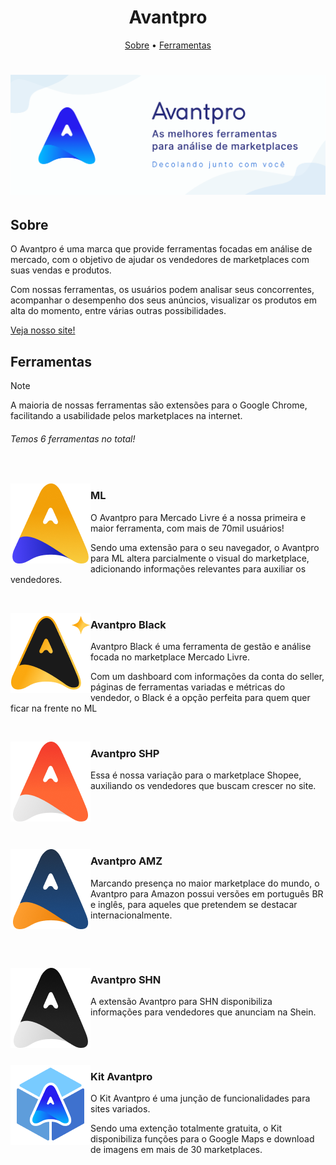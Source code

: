 <!-- Header -->
<h1 align="center">Avantpro</h1>

<p align="center">
 <a href="#about">Sobre</a> •
 <a href="#products">Ferramentas</a>
</p>

<h1 align="center">
  <img alt="Avantpro" title="#Avantpro" src="/profile/assets/banner.png" />
</h1>

<!-- Área "Sobre" -->
<h2 id="about">Sobre</h2>

<p>O Avantpro é uma marca que provide ferramentas focadas em análise de mercado, com o objetivo de ajudar os vendedores de marketplaces com suas vendas e produtos.</p>

<p>Com nossas ferramentas, os usuários podem analisar seus concorrentes, acompanhar o desempenho dos seus anúncios, visualizar os produtos em alta do momento, entre várias outras possibilidades.</p>

<p><a href="https://avantpro.com.br/">Veja nosso site!</a></p>

<!-- Área "Ferramentas" -->
<h2 id="products">Ferramentas</h2>

> [!NOTE]
> A maioria de nossas ferramentas são extensões para o Google Chrome, facilitando a usabilidade pelos marketplaces na internet.

<h6>Temos 6 ferramentas no total!</h6>
<p><br/></p>

<!-- ML -->
<img align="left" alt="Avantpro ML" title="#Avantpro-ML" src="/profile/assets/avantpro-ml.png" />

<h3 id="ml">ML</h3>
<div>
	<p>O Avantpro para Mercado Livre é a nossa primeira e maior ferramenta, com mais de 70mil usuários!<p>
	<p>Sendo uma extensão para o seu navegador, o Avantpro para ML altera parcialmente o visual do marketplace, adicionando informações relevantes para auxiliar os vendedores.</p>
</div>
<p><br/></p>

<!-- Black -->
<img align="left" alt="Avantpro Black" title="#Avantpro-Black" src="/profile/assets/avantpro-black.png" />

<h3 id="black">Avantpro Black</h3>
<div>
	<p>Avantpro Black é uma ferramenta de gestão e análise focada no marketplace Mercado Livre.</p>
	<p>Com um dashboard com informações da conta do seller, páginas de ferramentas variadas e métricas do vendedor, o Black é a opção perfeita para quem quer ficar na frente no ML</p>
	<p></p>
</div>
<p><br/></p>

<!-- SHP -->
<img align="left" alt="Avantpro SHP" title="#Avantpro-SHP" src="/profile/assets/avantpro-shp.png" />

<h3 id="shp">Avantpro SHP</h3>

<p>Essa é nossa variação para o marketplace Shopee, auxiliando os vendedores que buscam crescer no site.</p>
<p><br/><br/></p>
<p><br/></p>

<!-- AMZ -->
<img align="left" alt="Avantpro AMZ" title="#Avantpro-AMZ" src="/profile/assets/avantpro-amz.png" />

<h3 id="amz">Avantpro AMZ</h3>
<p>Marcando presença no maior marketplace do mundo, o Avantpro para Amazon possui versões em português BR e inglês, para aqueles que pretendem se destacar internacionalmente.</p>
<p><br/></p>
<p><br/></p>

<!-- SHN -->
<img align="left" alt="Avantpro SHN" title="#Avantpro-SHN" src="/profile/assets/avantpro-shn.png" />

<h3 id="shp">Avantpro SHN</h3>
<p>A extensão Avantpro para SHN disponibiliza informações para vendedores que anunciam na Shein.</p>
<p><br/></p>
<p><br/></p>

<!-- kit -->
<img align="left" alt="Avantpro kit" title="#Avantpro-kit" src="/profile/assets/avantpro-kit.png" />

<h3 id="shp">Kit Avantpro</h3>
<div>
	<p>O Kit Avantpro é uma junção de funcionalidades para sites variados.</p>
	<p>Sendo uma extenção totalmente gratuita, o Kit disponibiliza funções para o Google Maps e download de imagens em mais de 30 marketplaces.</p>
</div>
